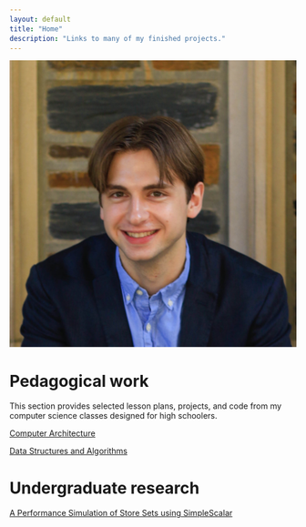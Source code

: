 ```yaml
---
layout: default
title: "Home"
description: "Links to many of my finished projects."
---
```

![Tommy Pratt](assets/head.jpg)
# Pedagogical work
This section provides selected lesson plans, projects, and code from my computer science classes designed for high schoolers.

[Computer Architecture](https://drive.google.com/drive/folders/1b8c3Pfs0QpVhoHdBxj2KDbf998sA9C2R?usp=drive_link)

[Data Structures and Algorithms](https://drive.google.com/drive/folders/1Veov86l3GbhzV_GjjgedvoJ39urlfSRv?usp=sharing)

# Undergraduate research
[A Performance Simulation of Store Sets using SimpleScalar](assets/cs550-paper.pdf)
